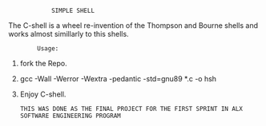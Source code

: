 				SIMPLE SHELL
The C-shell is a wheel re-invention of the Thompson and Bourne shells and works almost simillarly to this shells.

			Usage:
 1. fork the Repo.
 2. gcc -Wall -Werror -Wextra -pedantic -std=gnu89 *.c -o hsh
 3. Enjoy C-shell.


		THIS WAS DONE AS THE FINAL PROJECT FOR THE FIRST SPRINT IN ALX SOFTWARE ENGINEERING PROGRAM
